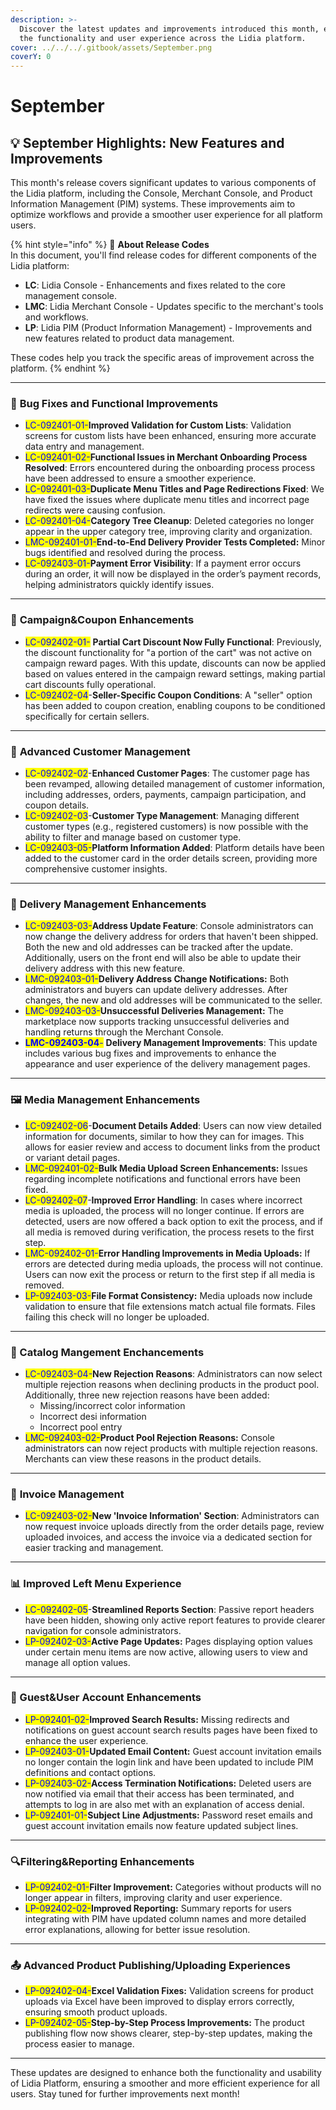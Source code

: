 ```yaml
---
description: >-
  Discover the latest updates and improvements introduced this month, enhancing
  the functionality and user experience across the Lidia platform.
cover: ../../../.gitbook/assets/September.png
coverY: 0
---
```


# September

## 💡 **September Highlights: New Features and Improvements**

This month's release covers significant updates to various components of the Lidia platform, including the Console, Merchant Console, and Product Information Management (PIM) systems. These improvements aim to optimize workflows and provide a smoother user experience for all platform users.

{% hint style="info" %}
🔎 **About Release Codes**\
In this document, you'll find release codes for different components of the Lidia platform:

* **LC**: Lidia Console - Enhancements and fixes related to the core management console.
* **LMC**: Lidia Merchant Console - Updates specific to the merchant's tools and workflows.
* **LP**: Lidia PIM (Product Information Management) - Improvements and new features related to product data management.

These codes help you track the specific areas of improvement across the platform.
{% endhint %}

***

### 🚀 **Bug Fixes and Functional Improvements**&#x20;

* <mark style="color:blue;">LC-092401-01-</mark>**Improved Validation for Custom Lists**: Validation screens for custom lists have been enhanced, ensuring more accurate data entry and management.
* <mark style="color:blue;">LC-092401-02-</mark>**Functional Issues in Merchant Onboarding Process Resolved**: Errors encountered during the onboarding process process have been addressed to ensure a smoother experience. &#x20;
* <mark style="color:blue;">LC-092401-03-</mark>**Duplicate Menu Titles and Page Redirections Fixed**: We have fixed the issues where duplicate menu titles and incorrect page redirects were causing confusion. &#x20;
* <mark style="color:blue;">LC-092401-04-</mark>**Category Tree Cleanup**: Deleted categories no longer appear in the upper category tree, improving clarity and organization. &#x20;
* <mark style="color:blue;">LMC-092401-01-</mark>**End-to-End Delivery Provider Tests Completed:** Minor bugs identified and resolved during the process.
* <mark style="color:blue;">LC-092403-01-</mark>**Payment Error Visibility**: If a payment error occurs during an order, it will now be displayed in the order’s payment records, helping administrators quickly identify issues.

***

### 🎫 **Campaign\&Coupon Enhancements**

* <mark style="color:blue;">LC-092402-01-</mark> **Partial Cart Discount Now Fully Functional**: Previously, the discount functionality for "a portion of the cart" was not active on campaign reward pages. With this update, discounts can now be applied based on values entered in the campaign reward settings, making partial cart discounts fully operational.
* <mark style="color:blue;">LC-092402-04</mark>-**Seller-Specific Coupon Conditions**: A "seller" option has been added to coupon creation, enabling coupons to be conditioned specifically for certain sellers.

***

### 👥 **Advanced Customer Management**

* <mark style="color:blue;">LC-092402-02</mark>-**Enhanced Customer Pages**: The customer page has been revamped, allowing detailed management of customer information, including addresses, orders, payments, campaign participation, and coupon details.
* <mark style="color:blue;">LC-092402-03</mark>-**Customer Type Management**: Managing different customer types (e.g., registered customers) is now possible with the ability to filter and manage based on customer type.
* <mark style="color:blue;">LC-092403-05-</mark>**Platform Information Added**: Platform details have been added to the customer card in the order details screen, providing more comprehensive customer insights.

***

### 🚚 **Delivery Management Enhancements**

* <mark style="color:blue;">LC-092403-03-</mark>**Address Update Feature**: Console administrators can now change the delivery address for orders that haven't been shipped. Both the new and old addresses can be tracked after the update. Additionally, users on the front end will also be able to update their delivery address with this new feature.
* <mark style="color:blue;">LMC-092403-01-</mark>**Delivery Address Change Notifications:** Both administrators and buyers can update delivery addresses. After changes, the new and old addresses will be communicated to the seller.
* <mark style="color:blue;">LMC-092403-03-</mark>**Unsuccessful Deliveries Management:** The marketplace now supports tracking unsuccessful deliveries and handling returns through the Merchant Console.
* <mark style="color:blue;">**LMC-092403-04**</mark><mark style="color:blue;">-</mark> **Delivery Management Improvements**: This update includes various bug fixes and improvements to enhance the appearance and user experience of the delivery management pages.

***

### 🖼 **Media Management Enhancements**

* <mark style="color:blue;">LC-092402-06</mark>-**Document Details Added**: Users can now view detailed information for documents, similar to how they can for images. This allows for easier review and access to document links from the product or variant detail pages.
* <mark style="color:blue;">LMC-092401-02-</mark>**Bulk Media Upload Screen Enhancements:** Issues regarding incomplete notifications and functional errors have been fixed.
* <mark style="color:blue;">LC-092402-07</mark>-**Improved Error Handling**: In cases where incorrect media is uploaded, the process will no longer continue. If errors are detected, users are now offered a back option to exit the process, and if all media is removed during verification, the process resets to the first step.
* <mark style="color:blue;">LMC-092402-01-</mark>**Error Handling Improvements in Media Uploads:** If errors are detected during media uploads, the process will not continue. Users can now exit the process or return to the first step if all media is removed.
* <mark style="color:blue;">LP-092403-03-</mark>**File Format Consistency:** Media uploads now include validation to ensure that file extensions match actual file formats. Files failing this check will no longer be uploaded.

***

### 📁 Catalog Mangement Enchancements

* <mark style="color:blue;">LC-092403-04-</mark>**New Rejection Reasons**: Administrators can now select multiple rejection reasons when declining products in the product pool. Additionally, three new rejection reasons have been added:
  * Missing/incorrect color information
  * Incorrect desi information
  * Incorrect pool entry
* <mark style="color:blue;">LMC-092403-02-</mark>**Product Pool Rejection Reasons:** Console administrators can now reject products with multiple rejection reasons. Merchants can view these reasons in the product details.

***

### 📑 **Invoice Management**

* <mark style="color:blue;">LC-092403-02-</mark>**New 'Invoice Information' Section**: Administrators can now request invoice uploads directly from the order details page, review uploaded invoices, and access the invoice via a dedicated section for easier tracking and management.

***

### 📊 **Improved Left Menu Experience** <a href="#improved-left-menu-experience" id="improved-left-menu-experience"></a>

* <mark style="color:blue;">LC-092402-05</mark>-**Streamlined Reports Section**: Passive report headers have been hidden, showing only active report features to provide clearer navigation for console administrators.
* <mark style="color:blue;">LP-092402-03-</mark>**Active Page Updates:** Pages displaying option values under certain menu items are now active, allowing users to view and manage all option values.

***

### **📧 Guest\&User Account Enhancements**

* <mark style="color:blue;">LP-092401-02-</mark>**Improved Search Results:** Missing redirects and notifications on guest account search results pages have been fixed to enhance the user experience.&#x20;
* <mark style="color:blue;">LP-092403-01-</mark>**Updated Email Content:** Guest account invitation emails no longer contain the login link and have been updated to include PIM definitions and contact options.
* <mark style="color:blue;">LP-092403-02-</mark>**Access Termination Notifications:** Deleted users are now notified via email that their access has been terminated, and attempts to log in are also met with an explanation of access denial.
* <mark style="color:blue;">LP-092401-01-</mark>**Subject Line Adjustments:** Password reset emails and guest account invitation emails now feature updated subject lines.&#x20;

***

### &#x20;🔍**Filtering\&Reporting Enhancements**

* <mark style="color:blue;">LP-092402-01-</mark>**Filter Improvement:** Categories without products will no longer appear in filters, improving clarity and user experience.&#x20;
* <mark style="color:blue;">LP-092402-02-</mark>**Improved Reporting:** Summary reports for users integrating with PIM have updated column names and more detailed error explanations, allowing for better issue resolution.

***

### **📤 Advanced Product Publishing/Uploading Experiences**&#x20;

* <mark style="color:blue;">LP-092402-04-</mark>**Excel Validation Fixes:** Validation screens for product uploads via Excel have been improved to display errors correctly, ensuring smooth product uploads.
* <mark style="color:blue;">LP-092402-05-</mark>**Step-by-Step Process Improvements:** The product publishing flow now shows clearer, step-by-step updates, making the process easier to manage.

***

These updates are designed to enhance both the functionality and usability of Lidia Platform, ensuring a smoother and more efficient experience for all users. Stay tuned for further improvements next month!
